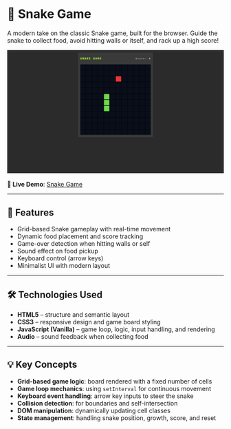 # 🐍 Snake Game

A modern take on the classic Snake game, built for the browser. Guide the snake to collect food, avoid hitting walls or itself, and rack up a high score!

![Preview](./screenshots/preview.png)

**🔗 Live Demo**: [Snake Game](https://dobbyssockk.github.io/snake-game/)

---

## 🚀 Features

- Grid-based Snake gameplay with real-time movement
- Dynamic food placement and score tracking
- Game-over detection when hitting walls or self
- Sound effect on food pickup
- Keyboard control (arrow keys)
- Minimalist UI with modern layout

---

## 🛠️ Technologies Used

- **HTML5** – structure and semantic layout
- **CSS3** – responsive design and game board styling
- **JavaScript (Vanilla)** – game loop, logic, input handling, and rendering
- **Audio** – sound feedback when collecting food

---

## 💡 Key Concepts

- **Grid-based game logic**: board rendered with a fixed number of cells
- **Game loop mechanics**: using `setInterval` for continuous movement
- **Keyboard event handling**: arrow key inputs to steer the snake
- **Collision detection**: for boundaries and self-intersection
- **DOM manipulation**: dynamically updating cell classes
- **State management**: handling snake position, growth, score, and reset
